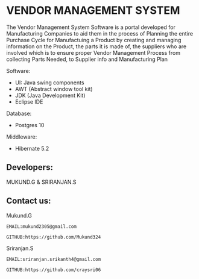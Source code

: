 # VENDOR MANAGEMENT SYSTEM 
The Vendor Management System Software is a portal developed for Manufacturing Companies to aid them in the process of Planning the entire 
Purchase Cycle for Manufactuing a Product by creating and managing information on the Product, the parts it is made of, the suppliers
who are involved which is to ensure proper Vendor Management Process from collecting Parts Needed, to Supplier info  and Manufacturing Plan

Software:

- UI: Java swing components
- AWT (Abstract window tool kit)
- JDK (Java Development Kit)
- Eclipse IDE

Database:
 - Postgres 10

Middleware: 

- Hibernate 5.2

## Developers:

  MUKUND.G & SRIRANJAN.S

## Contact us: 

 Mukund.G
 ``````
 EMAIL:mukund2305@gmail.com
 
 GITHUB:https://github.com/Mukund324
 ``````
 Sriranjan.S
 ``````
 EMAIL:sriranjan.srikanth4@gmail.com
 
 GITHUB:https://github.com/craysri06
 ``````

